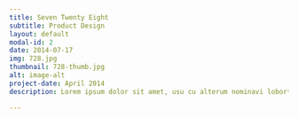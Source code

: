```yaml
---
title: Seven Twenty Eight
subtitle: Product Design
layout: default
modal-id: 2
date: 2014-07-17
img: 728.jpg
thumbnail: 728-thumb.jpg
alt: image-alt
project-date: April 2014
description: Lorem ipsum dolor sit amet, usu cu alterum nominavi lobortis. At duo novum diceret. Tantas apeirian vix et, usu sanctus postulant inciderint ut, populo diceret necessitatibus in vim. Cu eum dicam feugiat noluisse.

---
```

